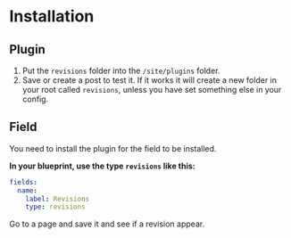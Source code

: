 # Installation

## Plugin

1. Put the `revisions` folder into the `/site/plugins` folder.
1. Save or create a post to test it. If it works it will create a new folder in your root called `revisions`, unless you have set something else in your config.

## Field

You need to install the plugin for the field to be installed.

**In your blueprint, use the type `revisions` like this:**

```yaml
fields:
  name:
    label: Revisions
    type: revisions
```

Go to a page and save it and see if a revision appear.